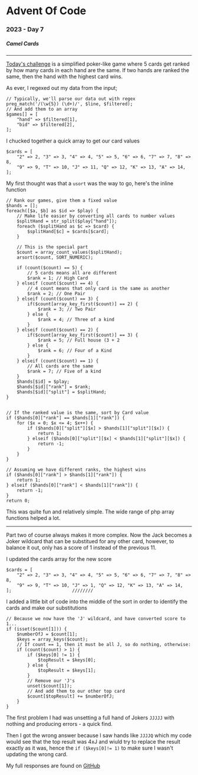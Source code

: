 # Advent Of Code

### 2023 - Day 7

##### Camel Cards

---

[Today's challenge](https://adventofcode.com/2023/day/7) is a simplified poker-like game where 5 cards get ranked by how many cards in each hand are the same. If two hands are ranked the same, then the hand with the highest card wins.

As ever, I regexed out my data from the input;
```
// Typically, we'll parse our data out with regex
preg_match('/(\w{5}) (\d+)/', $line, $filtered);
// And add them to an array
$games[] = [
    "hand" => $filtered[1],
    "bid" => $filtered[2],
];
```

I chucked together a quick array to get our card values
```
$cards = [
    "2" => 2, "3" => 3, "4" => 4, "5" => 5, "6" => 6, "7" => 7, "8" => 8,
    "9" => 9, "T" => 10, "J" => 11, "Q" => 12, "K" => 13, "A" => 14,
];
```

My first thought was that a `usort` was the way to go, here's the inline function

```
// Rank our games, give them a fixed value
$hands = [];
foreach([$a, $b] as $id => $play) {
    // Make life easier by converting all cards to number values
    $splitHand = str_split($play["hand"]);
    foreach ($splitHand as $c => $card) {
        $splitHand[$c] = $cards[$card];
    }
    
    // This is the special part
    $count = array_count_values($splitHand);
    arsort($count, SORT_NUMERIC);
    
    if (count($count) == 5) {
        // 5 cards means all are different
        $rank = 1; // High Card
    } elseif (count($count) == 4) {
        // 4 count means that only card is the same as another
        $rank = 2; // One Pair 
    } elseif (count($count) == 3) {
        if($count[array_key_first($count)] == 2) {
            $rank = 3; // Two Pair
        } else {
            $rank = 4; // Three of a kind
        }
    } elseif (count($count) == 2) {
        if($count[array_key_first($count)] == 3) {
            $rank = 5; // Full house (3 + 2
        } else {
            $rank = 6; // Four of a Kind
        }
    } elseif (count($count) == 1) {
        // All cards are the same
        $rank = 7; // Five of a kind
    }
    $hands[$id] = $play;
    $hands[$id]["rank"] = $rank;
    $hands[$id]["split"] = $splitHand;
}


// If the ranked value is the same, sort by Card value
if ($hands[0]["rank"] == $hands[1]["rank"]) {
    for ($x = 0; $x <= 4; $x++) {
        if ($hands[0]["split"][$x] > $hands[1]["split"][$x]) {
            return 1;
        } elseif ($hands[0]["split"][$x] < $hands[1]["split"][$x]) {
            return -1;
        }
    }
}

// Assuming we have different ranks, the highest wins
if ($hands[0]["rank"] > $hands[1]["rank"]) {
    return 1;
} elseif ($hands[0]["rank"] < $hands[1]["rank"]) {
    return -1;
}
return 0;
```

This was quite fun and relatively simple. The wide range of php array functions helped a lot.

---

Part two of course always makes it more complex. Now the Jack becomes a Joker wildcard that can be substitued for any other card, however, to balance it out, only has a score of 1 instead of the previous 11.

I updated the cards array for the new score

```
$cards = [
    "2" => 2, "3" => 3, "4" => 4, "5" => 5, "6" => 6, "7" => 7, "8" => 8,
    "9" => 9, "T" => 10, "J" => 1, "Q" => 12, "K" => 13, "A" => 14,
];                       ////////
```

I added a little bit of code into the middle of the sort in order to identify the cards and make our substitutions

```
// Because we now have the 'J' wildcard, and have converted score to 1...
if (isset($count[1])) {
    $numberOfJ = $count[1];
    $keys = array_keys($count);
    // If count == 1, then it must be all J, so do nothing, otherwise:
    if (count($count) > 1) {
        if ($keys[0] != 1) {
            $topResult = $keys[0];
        } else {
            $topResult = $keys[1];
        }
        // Remove our 'J's
        unset($count[1]);
        // And add them to our other top card
        $count[$topResult] += $numberOfJ;
    }
}
```

The first problem I had was unsetting a full hand of Jokers `JJJJJ` with nothing and producing errors - a quick find.

Then I got the wrong answer because I saw hands like `JJJJQ` which my code would see that the top result was 4xJ and wiuld try to replace the result exactly as it was, hence the `if ($keys[0]!= 1)` to make sure I wasn't updating the wrong card. 

My full responses are found on [GitHub](https://github.com/benyafai/adventofcode/tree/main/2023/07)